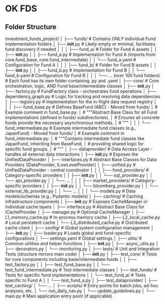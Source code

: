 # OK FDS

## Folder Structure


investment_funds_project/
│
├── funds/                     # Contains ONLY individual Fund implementation folders
│   ├── __init__.py            # Likely empty or minimal, facilitates fund discovery if needed
│   │
│   ├── fund_a/                # Folder for Fund A assets
│   │   ├── __init__.py
│   │   ├── fund_a.py          # Implementation for Fund A (imports from core.fund_base, core.fund_intermediate)
│   │   └── fund_a.yaml        # Configuration for Fund A
│   │
│   ├── fund_b/                # Folder for Fund B assets
│   │   ├── __init__.py
│   │   ├── fund_b.py          # Implementation for Fund B
│   │   └── fund_b.yaml        # Configuration for Fund B
│   │
│   └── ... (over 100 fund folders) # Each fund has its own folder containing .py and .yaml
│
├── core/                      # Core orchestration, logic, AND Fund base/intermediate classes
│   ├── __init__.py
│   ├── factory.py             # FundFactory class - orchestrates fund operations
│   ├── dependency_graph.py    # Logic for tracking and resolving data dependencies
│   ├── registry.py            # Implementation for the in-flight data request registry
│   │
│   ├── fund_base.py           # Defines BaseFund (ABC) - Moved from funds/
│   # Example comment in fund_base.py:
│   # """Abstract Base Class for all Fund implementations (defined in funds/ subdirectories).
│   # Ensures all concrete funds provide the necessary asynchronous methods.
│   # """
│   │
│   └── fund_intermediate.py   # Example intermediate fund classes (e.g., JapanFund) - Moved from funds/
│   # Example comment in fund_intermediate.py:
│   # """Contains intermediate fund classes like JapanFund, inheriting from BaseFund,
│   # providing shared logic for specific fund groups.
│   # """
│
├── dataprovider/              # Data Access Layer - handles all external data interactions
│   ├── __init__.py            # Exposes the UnifiedDataProvider
│   ├── interfaces.py          # Abstract Base Classes for Data Providers (IDataProvider, ILowLevelProvider)
│   ├── unified.py             # UnifiedDataProvider - central coordinator
│   │
│   ├── fund_providers/        # Category-specific providers
│   │   ├── __init__.py
│   │   └── sql_provider.py
│   │   └── api_provider.py
│   │   └── ...
│   │
│   ├── market_providers/      # Category-specific providers
│   │   ├── __init__.py
│   │   └── bloomberg_provider.py
│   │   └── external_lib_provider.py
│   │   └── ...
│   │
│   └── models.py              # Data models/schemas (e.g., Pydantic models)
│
├── caching/                   # Caching infrastructure components
│   ├── __init__.py            # Exposes CacheManager or individual cache layers
│   ├── interface.py           # Abstract Base Class for ICacheProvider
│   ├── manager.py             # Optional CacheManager
│   ├── L1_memory_cache.py     # In-process memory cache
│   ├── L2_local_cache.py      # Local persistent cache
│   └── L3_distributed_cache.py # Distributed cache client
│
├── config/                    # Global system configuration management
│   ├── __init__.py
│   ├── loader.py              # Loads global and fund-specific configurations
│   └── settings.yaml          # Global settings
│
├── utils/                     # Common utilities and helper functions
│   ├── __init__.py
│   ├── async_utils.py
│   ├── decorators.py
│   └── monitoring.py
│
├── tests/                     # Unit and Integration Tests (structure mirrors main code)
│   ├── __init__.py
│   ├── test_core/             # Tests for core components including base/intermediate funds
│   │   ├── test_factory.py
│   │   ├── test_fund_base.py
│   │   └── test_fund_intermediate.py # Test intermediate classes
│   ├── test_funds/            # Tests for specific fund implementations
│   │   └── test_fund_a/       # Tests specific to Fund A
│   │       └── test_fund_a.py
│   ├── test_dataprovider/
│   ├── test_caching/
│   └── ...
│
├── scripts/                   # Entry points for batch jobs, ad-hoc analyses, etc.
│   └── run_daily_nav.py
│   └── update_guidelines.py
│
└── main.py                    # Main application entry point (if applicable)